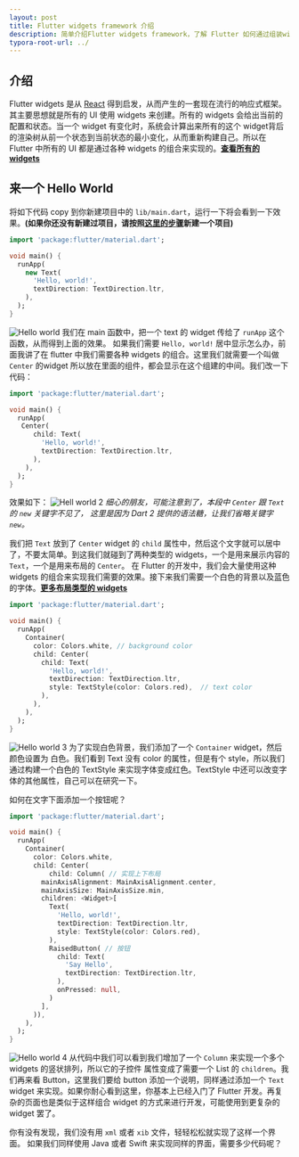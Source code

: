```yaml
---
layout: post
title: Flutter widgets framework 介绍
description: 简单介绍Flutter widgets framework，了解 Flutter 如何通过组装widgets 来实现复杂 UI 的
typora-root-url: ../
---
```


## 介绍

Flutter widgets 是从 [React](http://facebook.github.io/react/) 得到启发，从而产生的一套现在流行的响应式框架。其主要思想就是所有的 UI 使用 widgets 来创建。所有的 widgets 会给出当前的配置和状态。当一个 widget 有变化时，系统会计算出来所有的这个 widget背后的渲染树从前一个状态到当前状态的最小变化，从而重新构建自己。所以在 Flutter 中所有的 UI 都是通过各种 widgets 的组合来实现的。**[查看所有的 widgets](https://flutter.io/widgets/)**

## 来一个 Hello World
将如下代码 copy 到你新建项目中的 `lib/main.dart`，运行一下将会看到一下效果。**(如果你还没有新建过项目，请按照[这里的步骤](/2018/06/03/how-to-setup-development-environment.html)新建一个项目)**

```dart
import 'package:flutter/material.dart';

void main() {
  runApp(
    new Text(
      'Hello, world!',
      textDirection: TextDirection.ltr,
    ),
  );
}
```

![Hello world](/assets/images/flutter-hello-world-1.png)
我们在 main 函数中，把一个 text 的 widget 传给了 `runApp` 这个函数，从而得到上面的效果。
如果我们需要 `Hello, world!` 居中显示怎么办，前面我讲了在 flutter 中我们需要各种 widgets 的组合。这里我们就需要一个叫做 `Center` 的widget 所以放在里面的组件，都会显示在这个组建的中间。我们改一下代码：

```dart
import 'package:flutter/material.dart';

void main() {
  runApp(
   Center(
      child: Text(
        'Hello, world!',
        textDirection: TextDirection.ltr,
      ),
    ),
  );
}
```
效果如下： 
![Hell world 2](/assets/images/flutter-hello-world-2.png)
*细心的朋友，可能注意到了，本段中 `Center` 跟 `Text` 的 `new` 关键字不见了， 这里是因为 Dart 2 提供的语法糖，让我们省略关键字 `new`。*

我们把 `Text` 放到了 `Center` widget 的 `child` 属性中，然后这个文字就可以居中了，不要太简单。到这我们就碰到了两种类型的 widgets，一个是用来展示内容的 `Text`，一个是用来布局的 `Center`。 在 Flutter 的开发中，我们会大量使用这种 widgets 的组合来实现我们需要的效果。接下来我们需要一个白色的背景以及蓝色的字体。**[更多布局类型的 widgets](https://flutter.io/widgets/layout/)**

```dart
import 'package:flutter/material.dart';

void main() {
  runApp(
    Container(
      color: Colors.white, // background color
      child: Center(
        child: Text(
          'Hello, world!',
          textDirection: TextDirection.ltr,
          style: TextStyle(color: Colors.red),  // text color
        ),
      ),
    ),
  );
}
```
![Hello world 3](/assets/images/flutter-hello-world-3.png)
为了实现白色背景，我们添加了一个 `Container`  widget，然后颜色设置为 白色。我们看到 Text 没有 color 的属性，但是有个 style，所以我们通过构建一个白色的 TextStyle 来实现字体变成红色。TextStyle 中还可以改变字体的其他属性，自己可以在研究一下。

如何在文字下面添加一个按钮呢？

```dart
import 'package:flutter/material.dart';

void main() {
  runApp(
    Container(
      color: Colors.white,
      child: Center(
          child: Column( // 实现上下布局
        mainAxisAlignment: MainAxisAlignment.center,
        mainAxisSize: MainAxisSize.min,
        children: <Widget>[
          Text(
            'Hello, world!',
            textDirection: TextDirection.ltr,
            style: TextStyle(color: Colors.red),
          ),
          RaisedButton( // 按钮
            child: Text(
              'Say Hello',
              textDirection: TextDirection.ltr,
            ),
            onPressed: null,
          )
        ],
      )),
    ),
  );
}
```
![Hello world 4](/assets/images/flutter-hello-world-4.png)
从代码中我们可以看到我们增加了一个 `Column` 来实现一个多个 widgets 的竖状排列，所以它的子控件 属性变成了需要一个 List 的 `children`。我们再来看 Button，这里我们要给 button 添加一个说明，同样通过添加一个 `Text` widget 来实现。如果你耐心看到这里，你基本上已经入门了 Flutter 开发。再复杂的页面也是类似于这样组合 widget 的方式来进行开发，可能使用到更复杂的 widget 罢了。

你有没有发现，我们没有用 `xml` 或者 `xib` 文件，轻轻松松就实现了这样一个界面。 如果我们同样使用 Java 或者 Swift 来实现同样的界面，需要多少代码呢？


